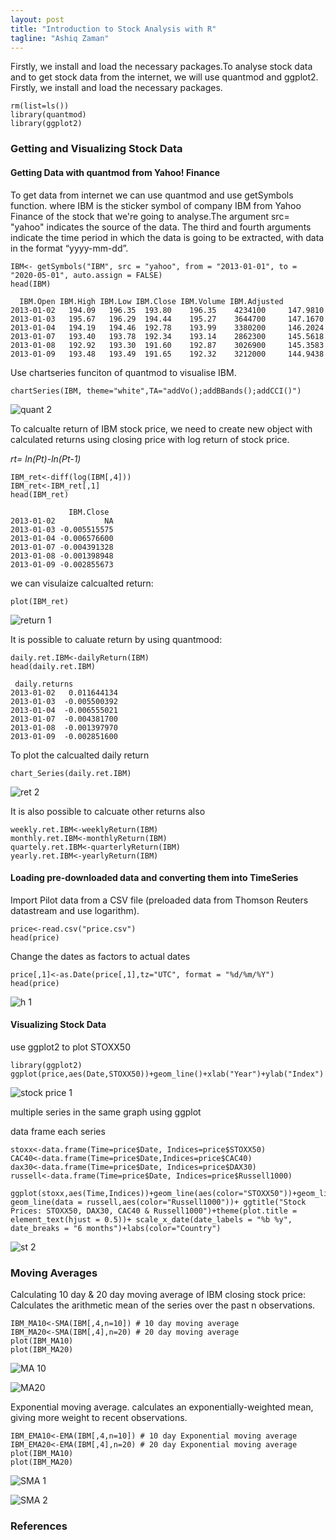 ```yaml
---
layout: post
title: "Introduction to Stock Analysis with R"
tagline: "Ashiq Zaman"
---
```


Firstly, we install and load the necessary packages.To analyse stock data and to get stock data from the internet, we will use quantmod and ggplot2. Firstly, we install and load the necessary packages.

```{r}
rm(list=ls())
library(quantmod)
library(ggplot2)
```

### Getting and Visualizing Stock Data
#### Getting Data with quantmod from Yahoo! Finance

To get data from internet we can use quantmod and use getSymbols function. where IBM is the sticker symbol of company IBM from Yahoo Finance of the stock that we're going to analyse.The argument src= "yahoo" indicates the source of the data. The third and fourth arguments indicate the time period in which the data is going to be extracted, with data in the format “yyyy-mm-dd”.

```{r}
IBM<- getSymbols("IBM", src = "yahoo", from = "2013-01-01", to = "2020-05-01", auto.assign = FALSE)
head(IBM)

  IBM.Open IBM.High IBM.Low IBM.Close IBM.Volume IBM.Adjusted
2013-01-02   194.09   196.35  193.80    196.35    4234100     147.9810
2013-01-03   195.67   196.29  194.44    195.27    3644700     147.1670
2013-01-04   194.19   194.46  192.78    193.99    3380200     146.2024
2013-01-07   193.40   193.78  192.34    193.14    2862300     145.5618
2013-01-08   192.92   193.30  191.60    192.87    3026900     145.3583
2013-01-09   193.48   193.49  191.65    192.32    3212000     144.9438
```

Use chartseries funciton of quantmod to visualise IBM. 

```{r}
chartSeries(IBM, theme="white",TA="addVo();addBBands();addCCI()")
```

![quant 2](https://user-images.githubusercontent.com/47462688/81946384-352fb080-95f7-11ea-82f1-eb73f4d87387.JPG)

To calcualte return of IBM stock price, we need to create new object with calculated returns using closing price with log return of stock price.

*rt= ln(Pt)-ln(Pt-1)*


```{r}
IBM_ret<-diff(log(IBM[,4]))
IBM_ret<-IBM_ret[,1]
head(IBM_ret)

             IBM.Close
2013-01-02           NA
2013-01-03 -0.005515575
2013-01-04 -0.006576600
2013-01-07 -0.004391328
2013-01-08 -0.001398948
2013-01-09 -0.002855673
```

we can visulaize calcualted return: 

```{r}
plot(IBM_ret)
```
![return 1](https://user-images.githubusercontent.com/47462688/81949564-e6841580-95fa-11ea-889e-e83ce5e7e473.JPG)

It is possible to caluate return by using quantmood:

```{r}
daily.ret.IBM<-dailyReturn(IBM)
head(daily.ret.IBM)

 daily.returns
2013-01-02   0.011644134
2013-01-03  -0.005500392
2013-01-04  -0.006555021
2013-01-07  -0.004381700
2013-01-08  -0.001397970
2013-01-09  -0.002851600
```
To plot the calcualted daily return 

```{r}
chart_Series(daily.ret.IBM)
```

![ret 2](https://user-images.githubusercontent.com/47462688/81949579-e97f0600-95fa-11ea-8907-36e4960ea736.JPG)

It is also possible to calcuate other returns also 

```{r}
weekly.ret.IBM<-weeklyReturn(IBM)
monthly.ret.IBM<-monthlyReturn(IBM)
quartely.ret.IBM<-quarterlyReturn(IBM)
yearly.ret.IBM<-yearlyReturn(IBM)
```

#### Loading pre-downloaded data and converting them into TimeSeries

Import Pilot data from a CSV file (preloaded data from Thomson Reuters datastream and use logarithm).

```{r}
price<-read.csv("price.csv")
head(price)
```

Change the dates as factors to actual dates

```{r}
price[,1]<-as.Date(price[,1],tz="UTC", format = "%d/%m/%Y")
head(price)
```

![h 1](https://user-images.githubusercontent.com/47462688/81950700-34e5e400-95fc-11ea-8ea7-bc9e04b92009.JPG)

#### Visualizing Stock Data

use ggplot2  to plot STOXX50

```{r}
library(ggplot2)
ggplot(price,aes(Date,STOXX50))+geom_line()+xlab("Year")+ylab("Index")
```

![stock price 1](https://user-images.githubusercontent.com/47462688/81951070-a0c84c80-95fc-11ea-9922-a651e19acacd.JPG)

multiple series in the same graph using ggplot

data frame each series

```{R}
stoxx<-data.frame(Time=price$Date, Indices=price$STOXX50)
CAC40<-data.frame(Time=price$Date,Indices=price$CAC40)
dax30<-data.frame(Time=price$Date, Indices=price$DAX30)
russell<-data.frame(Time=price$Date, Indices=price$Russell1000)
```

```{r}
ggplot(stoxx,aes(Time,Indices))+geom_line(aes(color="STOXX50"))+geom_line(data=CAC40,aes(color="CAC40"))+geom_line(data=dax30,aes(color="DAX30"))+ geom_line(data = russell,aes(color="Russell1000"))+ ggtitle("Stock Prices: STOXX50, DAX30, CAC40 & Russell1000")+theme(plot.title = element_text(hjust = 0.5))+ scale_x_date(date_labels = "%b %y", date_breaks = "6 months")+labs(color="Country")
```

![st 2](https://user-images.githubusercontent.com/47462688/81951359-f8ff4e80-95fc-11ea-888c-f3b962a6e109.JPG)

### Moving Averages

Calculating 10 day & 20 day moving average of IBM closing stock price: Calculates the arithmetic mean of the series over the past n observations.

```{r}
IBM_MA10<-SMA(IBM[,4,n=10]) # 10 day moving average
IBM_MA20<-SMA(IBM[,4],n=20) # 20 day moving average
plot(IBM_MA10)
plot(IBM_MA20)
```

![MA 10](https://user-images.githubusercontent.com/47462688/81986562-f1a56880-962f-11ea-826c-93e250255f95.JPG)

![MA20](https://user-images.githubusercontent.com/47462688/81986573-f4a05900-962f-11ea-8abc-8b0b116f88fa.JPG)

Exponential moving average. calculates an exponentially-weighted mean, giving more weight to recent observations.

```{r}
IBM_EMA10<-EMA(IBM[,4,n=10]) # 10 day Exponential moving average
IBM_EMA20<-EMA(IBM[,4],n=20) # 20 day Exponential moving average
plot(IBM_MA10)
plot(IBM_MA20)
```

![SMA 1](https://user-images.githubusercontent.com/47462688/81986994-c3745880-9630-11ea-83e2-061106673a18.JPG)

![SMA 2](https://user-images.githubusercontent.com/47462688/81986996-c40cef00-9630-11ea-88e3-732604dc4a62.JPG)

### References
